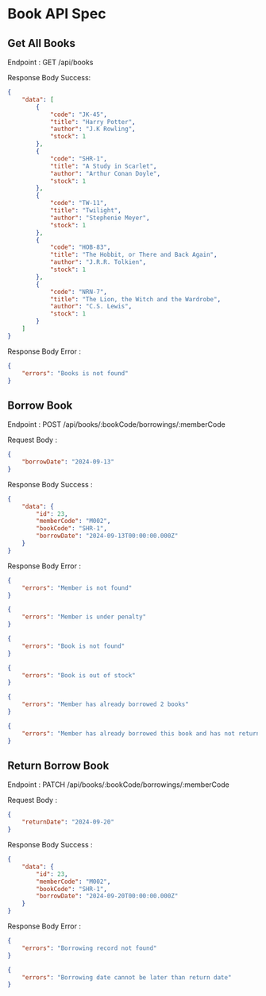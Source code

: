 # Book API Spec

## Get All Books

Endpoint : GET /api/books

Response Body Success:

```json
{
    "data": [
        {
            "code": "JK-45",
            "title": "Harry Potter",
            "author": "J.K Rowling",
            "stock": 1
        },
        {
            "code": "SHR-1",
            "title": "A Study in Scarlet",
            "author": "Arthur Conan Doyle",
            "stock": 1
        },
        {
            "code": "TW-11",
            "title": "Twilight",
            "author": "Stephenie Meyer",
            "stock": 1
        },
        {
            "code": "HOB-83",
            "title": "The Hobbit, or There and Back Again",
            "author": "J.R.R. Tolkien",
            "stock": 1
        },
        {
            "code": "NRN-7",
            "title": "The Lion, the Witch and the Wardrobe",
            "author": "C.S. Lewis",
            "stock": 1
        }
    ]
}
```

Response Body Error :

```json
{
    "errors": "Books is not found"
}
```

## Borrow Book

Endpoint : POST /api/books/:bookCode/borrowings/:memberCode

Request Body :

```json
{
    "borrowDate": "2024-09-13"
}
```

Response Body Success :

```json
{
    "data": {
        "id": 23,
        "memberCode": "M002",
        "bookCode": "SHR-1",
        "borrowDate": "2024-09-13T00:00:00.000Z"
    }
}
```

Response Body Error :

```json
{
    "errors": "Member is not found"
}
```

```json
{
    "errors": "Member is under penalty"
}
```

```json
{
    "errors": "Book is not found"
}
```

```json
{
    "errors": "Book is out of stock"
}
```

```json
{
    "errors": "Member has already borrowed 2 books"
}
```

```json
{
    "errors": "Member has already borrowed this book and has not returned it"
}
```

## Return Borrow Book

Endpoint : PATCH /api/books/:bookCode/borrowings/:memberCode

Request Body :

```json
{
    "returnDate": "2024-09-20"
}
```

Response Body Success :

```json
{
    "data": {
        "id": 23,
        "memberCode": "M002",
        "bookCode": "SHR-1",
        "borrowDate": "2024-09-20T00:00:00.000Z"
    }
}
```

Response Body Error :

```json
{
    "errors": "Borrowing record not found"
}
```

```json
{
    "errors": "Borrowing date cannot be later than return date"
}
```
